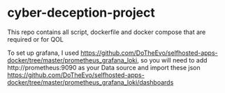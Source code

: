 # cyber-deception-project


This repo contains all script, dockerfile and docker compose that are required or for QOL


To set up grafana, I used https://github.com/DoTheEvo/selfhosted-apps-docker/tree/master/prometheus_grafana_loki,
so you will need to add http://prometheus:9090  as your Data source and import these json https://github.com/DoTheEvo/selfhosted-apps-docker/tree/master/prometheus_grafana_loki/dashboards
